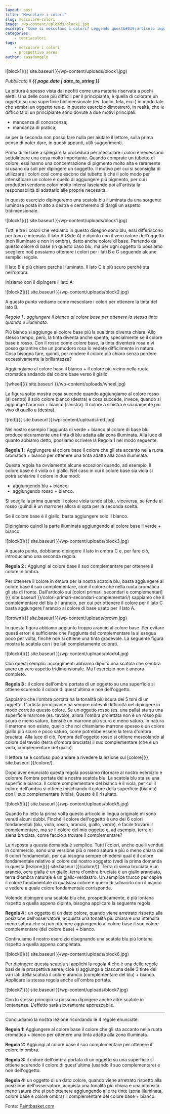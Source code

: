 ```yaml
---
layout: post
title: "Mescolare i colori"
slug: mescolare-colori
image: /wp-content/uploads/block1.jpg
excerpt: "Come si mescolano i colori? Leggendo quest&#039;articolo imparerai 4 semplici regole per mescolare i colori e rendere le tue opere più realistiche."
categories:
    - teoriacolori
tags:
    - mescolare i colori
    - prospettiva aerea
author: sasadangelo
---
```


![block1]({{ site.baseurl }}/wp-content/uploads/block1.jpg)

_Pubblicato il **{{ page.date | date_to_string }}**_

La pittura è spesso vista dai neofiti come una materia riservata a pochi eletti. Una delle cose più difficili per il principiante, è quella di colorare un oggetto su una superficie bidimensionale (es. foglio, tela, ecc.) in modo tale che sembri un oggetto reale. In questo esercizio dimostrerò, in realtà, che le difficoltà di un principiante sono dovute a due motivi principali:

- mancanza di conoscenza;
- mancanza di pratica;

se per la seconda non posso fare nulla per aiutare il lettore, sulla prima penso di poter dare, in questi appunti, utili suggerimenti.

Prima di iniziare a spiegare la procedura per mescolare i colori è necessario sottolineare una cosa molto importante. Quando comprate un tubetto di colore, essi hanno una concentrazione di pigmento molto alta e raramente si usano da soli per dipingere un soggetto. Il motivo per cui si sconsiglia di utilizzare i colori così come escono dal tubetto è che il solo modo per intensificare un colore è quello di aggiungere più pigmento, per cui i produttori vendono colori molto intensi lasciando poi all'artista la responsabilità di adattarlo alle proprie necessità.

In questo esercizio dipingeremo una scatola blu illuminata da una sorgente luminosa posta in alto a destra e cercheremo di dargli un aspetto tridimensionale.

![block1]({{ site.baseurl }}/wp-content/uploads/block1.jpg)

Tutti e tre i colori che vediamo in questo disegno sono blu, essi differiscono per tono e intensità. Il lato A (Side A) è dipinto con il vero colore dell'oggetto (non illuminato e non in ombra), detto anche colore di base. Partendo da questo colore di base (in questo caso blu, ma per ogni oggetto lo possiamo scegliere noi) possiamo ottenere i colori per i lati B e C seguendo alcune semplici regole.

Il lato B è più chiaro perché illuminato. Il lato C è più scuro perché sta nell'ombra.

Iniziamo con il dipingere il lato A:

![block2]({{ site.baseurl }}/wp-content/uploads/block2.jpg)

A questo punto vediamo come mescolare i colori per ottenere la tinta del lato B.

_Regola 1 : aggiungere il bianco al colore base per ottenere la stessa tinta quando è illuminata._

Più bianco si aggiunge al colore base più la sua tinta diventa chiara. Allo stesso tempo, però, la tinta diventa anche spenta, specialmente se il colore base è rosso. Con il rosso come colore base, la tinta diventerà rosa e vi posso garantire che un pomodoro rosa lo vedete difficilmente in natura. Cosa bisogna fare, quindi, per rendere il colore più chiaro senza perdere eccessivamente la brillantezza?

Aggiungiamo al colore base il bianco + il colore più vicino nella ruota cromatica andando dal colore base verso il giallo.

![wheel]({{ site.baseurl }}/wp-content/uploads/wheel.jpg)

La figura sotto mostra cosa succede quando aggiungiamo al colore rosso (al centro) il solo colore bianco (destra) e cosa succede, invece, quando si aggiunge l'arancio + bianco (sinistra). Il colore a sinistra è sicuramente più vivo di quello a (destra).

![red]({{ site.baseurl }}/wp-content/uploads/red.jpg)

Nel nostro esempio l'aggiunta di verde + bianco al colore di base blu produce sicuramente una tinta di blu adatta alla zona illuminata. Alla luce di quanto abbiamo detto, possiamo scrivere la Regola 1 nel modo seguente.

**Regola 1 :** Aggiungere al colore base il colore che gli sta accanto nella ruota cromatica + bianco per ottenere una tinta adatta alla zona illuminata.

Questa regola ha ovviamente alcune eccezioni quando, ad esempio, il colore base è il viola o il giallo. Nel caso in cui il colore base sia viola si potrà schiarire il colore in due modi:

- aggiungendo blu + bianco;
- aggiungendo rosso + bianco.

Si sceglie la prima quando il colore viola tende al blu, viceversa, se tende al rosso (quindi è un marrone) allora si opta per la seconda scelta.

Se il colore base è il giallo, basta aggiungere solo il bianco.

Dipingiamo quindi la parte illuminata aggiungendo al colore base il verde + bianco.

![block3]({{ site.baseurl }}/wp-content/uploads/block3.jpg)

A questo punto, dobbiamo dipingere il lato in ombra C e, per fare ciò, introduciamo una seconda regola.

**Regola 2 :** Aggiungi al colore base il suo complementare per ottenere il colore in ombra.

Per ottenere il colore in ombra per la nostra scatola blu, basta aggiungere al colore base il suo complementare, cioè il colore che nella ruota cromatica gli sta di fronte. Dall'articolo sui [colori primari, secondari e complementari]({{ site.baseurl }}/colori-primari-secondari-complementari/) sappiamo che il complementare del blu è l'arancio, per cui per ottenere il colore per il lato C basta aggiungere l'arancio al colore di base usato per il lato A.

![brown]({{ site.baseurl }}/wp-content/uploads/brown.jpg)

In questa figura abbiamo aggiunto troppo arancio al colore base. Per evitare questi errori è sufficiente che l'aggiunta del complementare la si esegua poco per volta, finché non si ottiene una tinta gradevole. La seguente figura mostra la scatola con i tre lati completamente colorati.

![block4]({{ site.baseurl }}/wp-content/uploads/block4.jpg)

Con questi semplici accorgimenti abbiamo dipinto una scatola che sembra avere un vero aspetto tridimensionale. Ma l'esercizio non è ancora completo.

**Regola 3 :** il colore dell'ombra portata di un oggetto su una superficie si ottiene scurendo il colore di quest'ultima e non dell'oggetto.

Sappiamo che l'ombra portata ha la tonalità più scura dei 5 toni di un oggetto. L'artista principiante ha sempre notevoli difficoltà nel dipingere in modo corretto questo colore. Se un oggetto rosso (es. una palla) sta su una superficie marrone (es. tavolo), allora l'ombra proiettata non è un rosso più scuro e meno saturo, bensì è un marrone più scuro e meno saturo. In natura il marrone non esiste, quello che noi chiamiamo marrone spesso è un colore giallo più scuro e poco saturo, come potrebbe essere la terra d'ombra bruciata. Alla luce di ciò, l'ombra dell'oggetto rosso si ottiene mescolando al colore del tavolo (terra d'ombra bruciata) il suo complementare (che è un viola, complementare del giallo).

Il lettore se è confuso può andare a rivedere la lezione sul [colore]({{ site.baseurl }}/colore/).

Dopo aver enunciato questa regola possiamo ritornare al nostro esercizio e colorare l'ombra portata della nostra scatola blu. La scatola blu sta su una superficie bianca. Il colore complementare del bianco è il viola, per cui il colore dell'ombra si ottiene mischiando il colore della superficie (bianco) con il suo complementare (viola). Questo è il risultato.

![block5]({{ site.baseurl }}/wp-content/uploads/block5.jpg)

Quando ho letto la prima volta questo articolo in lingua originale mi sono venuti alcuni dubbi. Finché il colore dell'oggetto è uno dei 6 colori fondamentali (blu, viola, rosso, arancio, giallo, verde), è facile trovare il complementare, ma se il colore del mio oggetto è, ad esempio, terra di siena bruciata, come faccio a trovare il complementare?

La risposta a questa domanda è semplice. Tutti i colori, anche quelli venduti in commercio, sono una versione più o meno satura e più o meno chiara dei 6 colori fondamentali, per cui bisogna sempre chiedersi qual è il colore fondamentale relativo al colore del nostro soggetto (vedi la prima domanda in questa [lezione]({{ site.baseurl }}/colore/)). Terra di siena bruciata è un arancio, ocra gialla è un giallo, terra d'ombra bruciata è un giallo aranciato, terra d'ombra naturale è un giallo-verdastro. Un semplice trucco per capire il colore fondamentale di qualsiasi colore è quello di schiarirlo con il bianco e vedere a quale colore fondamentale corrisponde.

Volendo dipingere una scatola blu che, prospetticamente, è più lontana rispetto a quella appena dipinta, bisogna applicare la seguente regola.

**Regola 4 :** un oggetto di un dato colore, quando viene arretrato rispetto alla posizione dell'osservatore, acquista una tonalità più chiara e una intensità meno satura che si può ottenere aggiungendo al colore base il suo colore complementare (del colore base) + bianco.

Continuiamo il nostro esercizio disegnando una scatola blu più lontana rispetto a quella appena completata.

![block6]({{ site.baseurl }}/wp-content/uploads/block6.jpg)

Per dipingere questa scatola si applichi la regola 4 che è una delle regole basi della prospettiva aerea, cioè si aggiunga a ciascuna delle 3 tinte dei vari lati della scatola il colore arancio (complementare del blu) + bianco. Applicare la stessa regola anche all'ombra portata.

![block7]({{ site.baseurl }}/wp-content/uploads/block7.jpg)

Con lo stesso principio si possono dipingere anche altre scatole in lontananza. L'effetto sarà sicuramente apprezzabile.

* * *

Concludiamo la nostra lezione ricordando le 4 regole enunciate:

**Regola 1:** Aggiungere al colore base il colore che gli sta accanto nella ruota cromatica + bianco per ottenere una tinta adatta alla zona illuminata.

**Regola 2:** Aggiungi al colore base il suo complementare per ottenere il colore in ombra.

**Regola 3:** il colore dell'ombra portata di un oggetto su una superficie si ottiene scurendo il colore di quest'ultima (usando il suo complementare) e non dell'oggetto.

**Regola 4:** un oggetto di un dato colore, quando viene arretrato rispetto alla posizione dell'osservatore, acquista una tonalità più chiara e una intensità meno satura che si può ottenere aggiungendo alle tre tinte (zona illuminata, colore base e colore ombra) il complementare del colore base + bianco.

Fonte: [Paintbasket.com](http://paintbasket.com)
